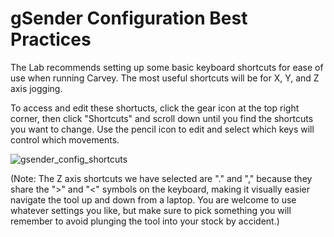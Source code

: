 # gSender Configuration Best Practices

The Lab recommends setting up some basic keyboard shortcuts for ease of use when running Carvey. The most useful shortcuts will be for X, Y, and Z axis jogging. 

To access and edit these shortucts, click the gear icon at the top right corner, then click "Shortcuts" and scroll down until you find the shortcuts you want to change. 
Use the pencil icon to edit and select which keys will control which movements. 

![gsender_config_shortcuts](https://github.com/user-attachments/assets/926be973-30db-4597-a5cc-ef55cbc00a4e)

(Note: The Z axis shortcuts we have selected are "." and "," because they share the ">" and "<" symbols on the keyboard, making it visually easier navigate the tool up and down from a laptop. 
You are welcome to use whatever settings you like, but make sure to pick something you will remember to avoid plunging the tool into your stock by accident.)
